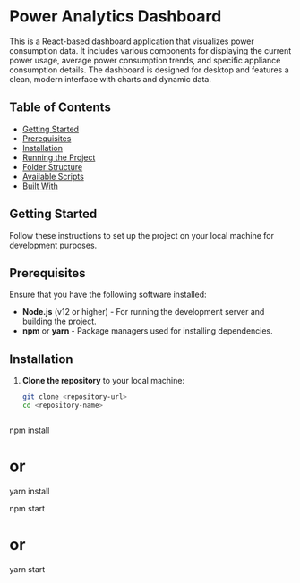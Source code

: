 # Power Analytics Dashboard

This is a React-based dashboard application that visualizes power consumption data. It includes various components for displaying the current power usage, average power consumption trends, and specific appliance consumption details. The dashboard is designed for desktop and features a clean, modern interface with charts and dynamic data.

## Table of Contents

- [Getting Started](#getting-started)
- [Prerequisites](#prerequisites)
- [Installation](#installation)
- [Running the Project](#running-the-project)
- [Folder Structure](#folder-structure)
- [Available Scripts](#available-scripts)
- [Built With](#built-with)

## Getting Started

Follow these instructions to set up the project on your local machine for development purposes.

## Prerequisites

Ensure that you have the following software installed:

- **Node.js** (v12 or higher) - For running the development server and building the project.
- **npm** or **yarn** - Package managers used for installing dependencies.

## Installation

1. **Clone the repository** to your local machine:

   ```bash
   git clone <repository-url>
   cd <repository-name>



npm install
# or
yarn install



npm start
# or
yarn start

